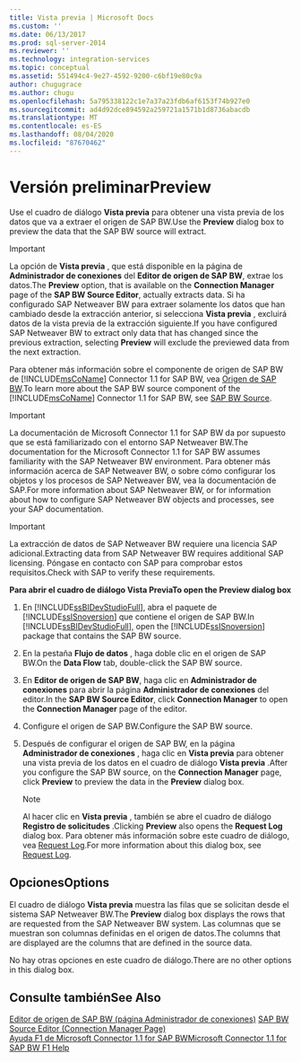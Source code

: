 ```yaml
---
title: Vista previa | Microsoft Docs
ms.custom: ''
ms.date: 06/13/2017
ms.prod: sql-server-2014
ms.reviewer: ''
ms.technology: integration-services
ms.topic: conceptual
ms.assetid: 551494c4-9e27-4592-9200-c6bf19e80c9a
author: chugugrace
ms.author: chugu
ms.openlocfilehash: 5a795338122c1e7a37a23fdb6af6153f74b927e0
ms.sourcegitcommit: ad4d92dce894592a259721a1571b1d8736abacdb
ms.translationtype: MT
ms.contentlocale: es-ES
ms.lasthandoff: 08/04/2020
ms.locfileid: "87670462"
---
```

# <a name="preview"></a><span data-ttu-id="09a66-102">Versión preliminar</span><span class="sxs-lookup"><span data-stu-id="09a66-102">Preview</span></span>
  <span data-ttu-id="09a66-103">Use el cuadro de diálogo **Vista previa** para obtener una vista previa de los datos que va a extraer el origen de SAP BW.</span><span class="sxs-lookup"><span data-stu-id="09a66-103">Use the **Preview** dialog box to preview the data that the SAP BW source will extract.</span></span>  
  
> [!IMPORTANT]  
>  <span data-ttu-id="09a66-104">La opción de **Vista previa** , que está disponible en la página de **Administrador de conexiones** del **Editor de origen de SAP BW**, extrae los datos.</span><span class="sxs-lookup"><span data-stu-id="09a66-104">The **Preview** option, that is available on the **Connection Manager** page of the **SAP BW Source Editor**, actually extracts data.</span></span> <span data-ttu-id="09a66-105">Si ha configurado SAP Netweaver BW para extraer solamente los datos que han cambiado desde la extracción anterior, si selecciona **Vista previa** , excluirá datos de la vista previa de la extracción siguiente.</span><span class="sxs-lookup"><span data-stu-id="09a66-105">If you have configured SAP Netweaver BW to extract only data that has changed since the previous extraction, selecting **Preview** will exclude the previewed data from the next extraction.</span></span>  
  
 <span data-ttu-id="09a66-106">Para obtener más información sobre el componente de origen de SAP BW de [!INCLUDE[msCoName](../../includes/msconame-md.md)] Connector 1.1 for SAP BW, vea [Origen de SAP BW](sap-bw-source.md).</span><span class="sxs-lookup"><span data-stu-id="09a66-106">To learn more about the SAP BW source component of the [!INCLUDE[msCoName](../../includes/msconame-md.md)] Connector 1.1 for SAP BW, see [SAP BW Source](sap-bw-source.md).</span></span>  
  
> [!IMPORTANT]  
>  <span data-ttu-id="09a66-107">La documentación de Microsoft Connector 1.1 for SAP BW da por supuesto que se está familiarizado con el entorno SAP Netweaver BW.</span><span class="sxs-lookup"><span data-stu-id="09a66-107">The documentation for the Microsoft Connector 1.1 for SAP BW assumes familiarity with the SAP Netweaver BW environment.</span></span> <span data-ttu-id="09a66-108">Para obtener más información acerca de SAP Netweaver BW, o sobre cómo configurar los objetos y los procesos de SAP Netweaver BW, vea la documentación de SAP.</span><span class="sxs-lookup"><span data-stu-id="09a66-108">For more information about SAP Netweaver BW, or for information about how to configure SAP Netweaver BW objects and processes, see your SAP documentation.</span></span>  
  
> [!IMPORTANT]  
>  <span data-ttu-id="09a66-109">La extracción de datos de SAP Netweaver BW requiere una licencia SAP adicional.</span><span class="sxs-lookup"><span data-stu-id="09a66-109">Extracting data from SAP Netweaver BW requires additional SAP licensing.</span></span> <span data-ttu-id="09a66-110">Póngase en contacto con SAP para comprobar estos requisitos.</span><span class="sxs-lookup"><span data-stu-id="09a66-110">Check with SAP to verify these requirements.</span></span>  
  
 <span data-ttu-id="09a66-111">**Para abrir el cuadro de diálogo Vista Previa**</span><span class="sxs-lookup"><span data-stu-id="09a66-111">**To open the Preview dialog box**</span></span>  
  
1.  <span data-ttu-id="09a66-112">En [!INCLUDE[ssBIDevStudioFull](../../includes/ssbidevstudiofull-md.md)], abra el paquete de [!INCLUDE[ssISnoversion](../../includes/ssisnoversion-md.md)] que contiene el origen de SAP BW.</span><span class="sxs-lookup"><span data-stu-id="09a66-112">In [!INCLUDE[ssBIDevStudioFull](../../includes/ssbidevstudiofull-md.md)], open the [!INCLUDE[ssISnoversion](../../includes/ssisnoversion-md.md)] package that contains the SAP BW source.</span></span>  
  
2.  <span data-ttu-id="09a66-113">En la pestaña **Flujo de datos** , haga doble clic en el origen de SAP BW.</span><span class="sxs-lookup"><span data-stu-id="09a66-113">On the **Data Flow** tab, double-click the SAP BW source.</span></span>  
  
3.  <span data-ttu-id="09a66-114">En **Editor de origen de SAP BW**, haga clic en **Administrador de conexiones** para abrir la página **Administrador de conexiones** del editor.</span><span class="sxs-lookup"><span data-stu-id="09a66-114">In the **SAP BW Source Editor**, click **Connection Manager** to open the **Connection Manager** page of the editor.</span></span>  
  
4.  <span data-ttu-id="09a66-115">Configure el origen de SAP BW.</span><span class="sxs-lookup"><span data-stu-id="09a66-115">Configure the SAP BW source.</span></span>  
  
5.  <span data-ttu-id="09a66-116">Después de configurar el origen de SAP BW, en la página **Administrador de conexiones** , haga clic en **Vista previa** para obtener una vista previa de los datos en el cuadro de diálogo **Vista previa** .</span><span class="sxs-lookup"><span data-stu-id="09a66-116">After you configure the SAP BW source, on the **Connection Manager** page, click **Preview** to preview the data in the **Preview** dialog box.</span></span>  
  
    > [!NOTE]  
    >  <span data-ttu-id="09a66-117">Al hacer clic en **Vista previa** , también se abre el cuadro de diálogo **Registro de solicitudes** .</span><span class="sxs-lookup"><span data-stu-id="09a66-117">Clicking **Preview** also opens the **Request Log** dialog box.</span></span> <span data-ttu-id="09a66-118">Para obtener más información sobre este cuadro de diálogo, vea [Request Log](request-log.md).</span><span class="sxs-lookup"><span data-stu-id="09a66-118">For more information about this dialog box, see [Request Log](request-log.md).</span></span>  
  
## <a name="options"></a><span data-ttu-id="09a66-119">Opciones</span><span class="sxs-lookup"><span data-stu-id="09a66-119">Options</span></span>  
 <span data-ttu-id="09a66-120">El cuadro de diálogo **Vista previa** muestra las filas que se solicitan desde el sistema SAP Netweaver BW.</span><span class="sxs-lookup"><span data-stu-id="09a66-120">The **Preview** dialog box displays the rows that are requested from the SAP Netweaver BW system.</span></span> <span data-ttu-id="09a66-121">Las columnas que se muestran son columnas definidas en el origen de datos.</span><span class="sxs-lookup"><span data-stu-id="09a66-121">The columns that are displayed are the columns that are defined in the source data.</span></span>  
  
 <span data-ttu-id="09a66-122">No hay otras opciones en este cuadro de diálogo.</span><span class="sxs-lookup"><span data-stu-id="09a66-122">There are no other options in this dialog box.</span></span>  
  
## <a name="see-also"></a><span data-ttu-id="09a66-123">Consulte también</span><span class="sxs-lookup"><span data-stu-id="09a66-123">See Also</span></span>  
 <span data-ttu-id="09a66-124">[Editor de origen de SAP BW &#40;página Administrador de conexiones&#41;](sap-bw-source-editor-connection-manager-page.md) </span><span class="sxs-lookup"><span data-stu-id="09a66-124">[SAP BW Source Editor &#40;Connection Manager Page&#41;](sap-bw-source-editor-connection-manager-page.md) </span></span>  
 [<span data-ttu-id="09a66-125">Ayuda F1 de Microsoft Connector 1.1 for SAP BW</span><span class="sxs-lookup"><span data-stu-id="09a66-125">Microsoft Connector 1.1 for SAP BW F1 Help</span></span>](../microsoft-connector-for-sap-bw-f1-help.md)  
  
  
